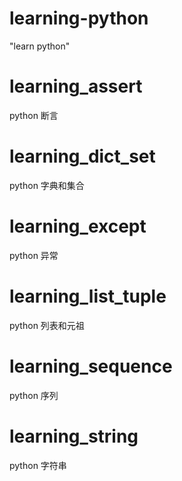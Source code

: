 # learning-python
"learn python"

# learning_assert
python 断言

# learning_dict_set
python 字典和集合

# learning_except
python 异常

# learning_list_tuple
python 列表和元祖

# learning_sequence
python 序列

# learning_string
python 字符串